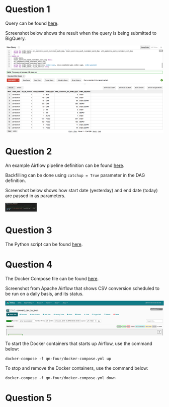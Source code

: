 # Question 1
Query can be found [here](https://github.com/devacto/gjk/blob/qn-one/query.sql).

Screenshot below shows the result when the query is being submitted to BigQuery.

![bigquery_result](https://raw.githubusercontent.com/devacto/gjk/master/docs/images/big_query_screenshot.png)

# Question 2
An example Airflow pipeline definition can be found [here]().

Backfilling can be done using `catchup = True` parameter in the DAG definition.

Screenshot below shows how start date (yesterday) and end date (today) are
passed in as parameters.

<img src="https://raw.githubusercontent.com/devacto/gjk/master/docs/images/bigquery_bash_operator.png" width="100" />

# Question 3
The Python script can be found [here](https://github.com/devacto/gjk/blob/qn-three/main.py).

# Question 4
The Docker Compose file can be found [here](https://github.com/devacto/gjk/blob/qn-four/docker-compose.yml).

Screenshot from Apache Airflow that shows CSV conversion scheduled to be run on
a daily basis, and its status.

![airflow_dag_details](https://raw.githubusercontent.com/devacto/gjk/master/docs/images/airflow_dag_details.png)

To start the Docker containers that starts up Airflow, use the command below:

```
docker-compose -f qn-four/docker-compose.yml up
```

To stop and remove the Docker containers, use the command below:

```
docker-compose -f qn-four/docker-compose.yml down
```

# Question 5
